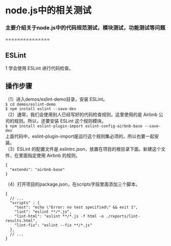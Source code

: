 # node.js中的相关测试
### 主要介绍关于node.js中的代码规范测试，模块测试，功能测试等问题
===============
## ESLint
1 学会使用 ESLint 进行代码检查。
## 操作步骤
（1）进入demos/eslint-demo目录，安装 ESLint。<br>
`$ cd demos/eslint-demo`<br>
`$ npm install eslint --save-dev`<br>
（2）通常，我们会使用别人已经写好的代码检查规则，这里使用的是 Airbnb 公司的规则。所以，还要安装 ESLint 这个规则模块。<br>
`$ npm install eslint-plugin-import eslint-config-airbnb-base --save-dev`<br>
上面代码中，eslint-plugin-import是运行这个规则集必须的，所以也要一起安装。<br>
（3）ESLint 的配置文件是.eslintrc.json，放置在项目的根目录下面。新建这个文件，在里面指定使用 Airbnb 的规则。<br>
```
{
  "extends": "airbnb-base"
}
```
（4）打开项目的package.json，在scripts字段里面添加三个脚本。<br>
```
{
  // ...
  "scripts" : {
    "test": "echo \"Error: no test specified\" && exit 1",
    "lint": "eslint **/*.js",
    "lint-html": "eslint **/*.js -f html -o ./reports/lint-results.html",
    "lint-fix": "eslint --fix **/*.js"
  },
  // ...
}
```
